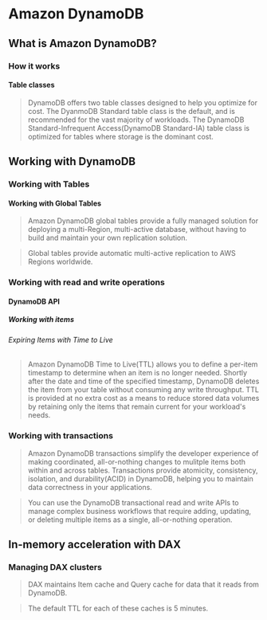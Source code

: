 # Amazon DynamoDB
## What is Amazon DynamoDB?
### How it works
#### Table classes
> DynamoDB offers two table classes designed to help you optimize for cost. The DyanmoDB Standard table class is the default, and is recommended for the vast majority of workloads. The DynamoDB Standard-Infrequent Access(DynamoDB Standard-IA) table class is optimized for tables where storage is the dominant cost.

## Working with DynamoDB
### Working with Tables
#### Working with Global Tables
> Amazon DynamoDB global tables provide a fully managed solution for deploying a multi-Region, multi-active database, without having to build and maintain your own replication solution.  

> Global tables provide automatic multi-active replication to AWS Regions worldwide.

### Working with read and write operations
#### DynamoDB API
##### Working with items
###### Expiring Items with Time to Live
> Amazon DynamoDB Time to Live(TTL) allows you to define a per-item timestamp to determine when an item is no longer needed. Shortly after the date and time of the specified timestamp, DynamoDB deletes the item from your table without consuming any write throughput. TTL is provided at no extra cost as a means to reduce stored data volumes by retaining only the items that remain current for your workload's needs.

### Working with transactions
> Amazon DynamoDB transactions simplify the developer experience of making coordinated, all-or-nothing changes to mulitple items both within and across tables. Transactions provide atomicity, consistency, isolation, and durability(ACID) in DynamoDB, helping you to maintain data correctness in your applications.  

> You can use the DynamoDB transactional read and write APIs to manage complex business workflows that require adding, updating, or deleting multiple items as a single, all-or-nothing operation.  

## In-memory acceleration with DAX
### Managing DAX clusters
> DAX maintains Item cache and Query cache for data that it reads from DynamoDB.  

> The default TTL for each of these caches is 5 minutes.  

